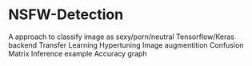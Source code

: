 # NSFW-Detection
A approach to classify image as sexy/porn/neutral
Tensorflow/Keras backend
Transfer Learning
Hypertuning
Image augmentition
Confusion Matrix
Inference example
Accuracy graph
